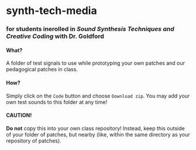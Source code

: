 # synth-tech-media
### for students inerolled in _Sound Synthesis Techniques and Creative Coding_ with Dr. Goldford

#### What?  
A folder of test signals to use while prototyping your own patches and our pedagogical patches in class. 

#### How? 
Simply click on the `Code` button and choose `Download zip`. 
You may add your own test sounds to this folder at any time! 

#### CAUTION!  
**Do not** copy this into your own class repository! 
Instead, keep this outside of your folder of patches, but nearby 
(like, within the same directory as your repository of patches). 


